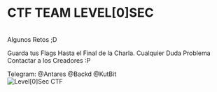 # CTF TEAM LEVEL[0]SEC
</br>
Algunos Retos ;D

Guarda tus Flags Hasta el Final de la Charla.
Cualquier Duda Problema Contactar a los Creadores :P

Telegram:
@Antares
@Backd
@KutBit                                              
![Level[0]Sec CTF](https://cdn.discordapp.com/icons/725486068769620069/1fabf1257fbe7be939b599ff4c9ab18b.webp)
